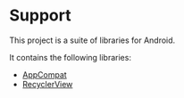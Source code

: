 # Support

This project is a suite of libraries for Android.

It contains the following libraries:

- [AppCompat](appcompat)
- [RecyclerView](recyclerview)
